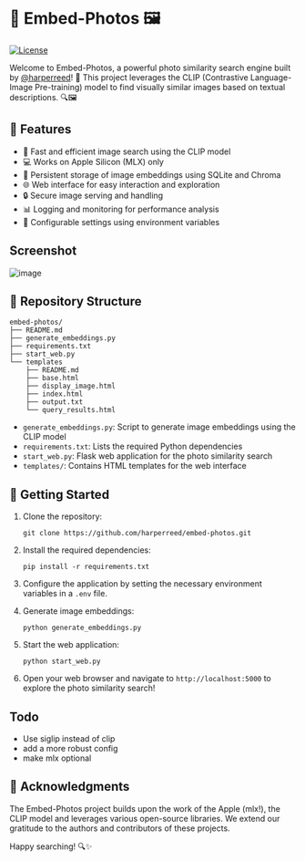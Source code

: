 # 📸 Embed-Photos 🖼️

[![License](https://img.shields.io/badge/License-MIT-blue.svg)](https://github.com/harperreed/embed-photos/blob/main/LICENSE)

Welcome to Embed-Photos, a powerful photo similarity search engine built by [@harperreed](https://github.com/harperreed)! 🎉 This project leverages the CLIP (Contrastive Language-Image Pre-training) model to find visually similar images based on textual descriptions. 🔍🖼️

## 🌟 Features

- 🚀 Fast and efficient image search using the CLIP model
- 💻 Works on Apple Silicon (MLX) only
- 💾 Persistent storage of image embeddings using SQLite and Chroma
- 🌐 Web interface for easy interaction and exploration
- 🔒 Secure image serving and handling
- 📊 Logging and monitoring for performance analysis
- 🔧 Configurable settings using environment variables

## Screenshot

![image](https://github.com/harperreed/photo-similarity-search/assets/18504/7df51659-84b0-4efb-9647-58a544743ea5)


## 📂 Repository Structure

```
embed-photos/
├── README.md
├── generate_embeddings.py
├── requirements.txt
├── start_web.py
└── templates
    ├── README.md
    ├── base.html
    ├── display_image.html
    ├── index.html
    ├── output.txt
    └── query_results.html
```

- `generate_embeddings.py`: Script to generate image embeddings using the CLIP model
- `requirements.txt`: Lists the required Python dependencies
- `start_web.py`: Flask web application for the photo similarity search
- `templates/`: Contains HTML templates for the web interface

## 🚀 Getting Started

1. Clone the repository:
   ```
   git clone https://github.com/harperreed/embed-photos.git
   ```

2. Install the required dependencies:
   ```
   pip install -r requirements.txt
   ```

3. Configure the application by setting the necessary environment variables in a `.env` file.

4. Generate image embeddings:
   ```
   python generate_embeddings.py
   ```

5. Start the web application:
   ```
   python start_web.py
   ```

6. Open your web browser and navigate to `http://localhost:5000` to explore the photo similarity search!

## Todo

- Use siglip instead of clip
- add a more robust config
- make mlx optional

## 🙏 Acknowledgments

The Embed-Photos project builds upon the work of the Apple (mlx!), the CLIP model and leverages various open-source libraries. We extend our gratitude to the authors and contributors of these projects.

Happy searching! 🔍✨
